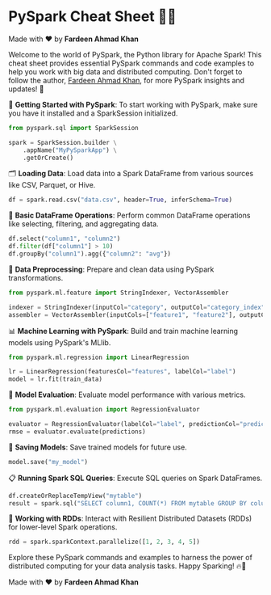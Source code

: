 # PySpark Cheat Sheet 🐍🔥

Made with :heart: by **Fardeen Ahmad Khan**

Welcome to the world of PySpark, the Python library for Apache Spark! This cheat sheet provides essential PySpark commands and code examples to help you work with big data and distributed computing. Don't forget to follow the author, [Fardeen Ahmad Khan](https://github.com/I-Fardeen), for more PySpark insights and updates! 🙌

🚀 **Getting Started with PySpark**:
To start working with PySpark, make sure you have it installed and a SparkSession initialized.
```python
from pyspark.sql import SparkSession

spark = SparkSession.builder \
    .appName("MyPySparkApp") \
    .getOrCreate()
```

🗂️ **Loading Data**:
Load data into a Spark DataFrame from various sources like CSV, Parquet, or Hive.
```python
df = spark.read.csv("data.csv", header=True, inferSchema=True)
```

📝 **Basic DataFrame Operations**:
Perform common DataFrame operations like selecting, filtering, and aggregating data.
```python
df.select("column1", "column2")
df.filter(df["column1"] > 10)
df.groupBy("column1").agg({"column2": "avg"})
```

🔧 **Data Preprocessing**:
Prepare and clean data using PySpark transformations.
```python
from pyspark.ml.feature import StringIndexer, VectorAssembler

indexer = StringIndexer(inputCol="category", outputCol="category_index")
assembler = VectorAssembler(inputCols=["feature1", "feature2"], outputCol="features")
```

📊 **Machine Learning with PySpark**:
Build and train machine learning models using PySpark's MLlib.
```python
from pyspark.ml.regression import LinearRegression

lr = LinearRegression(featuresCol="features", labelCol="label")
model = lr.fit(train_data)
```

🔄 **Model Evaluation**:
Evaluate model performance with various metrics.
```python
from pyspark.ml.evaluation import RegressionEvaluator

evaluator = RegressionEvaluator(labelCol="label", predictionCol="prediction", metricName="rmse")
rmse = evaluator.evaluate(predictions)
```

💾 **Saving Models**:
Save trained models for future use.
```python
model.save("my_model")
```

📋 **Running Spark SQL Queries**:
Execute SQL queries on Spark DataFrames.
```python
df.createOrReplaceTempView("mytable")
result = spark.sql("SELECT column1, COUNT(*) FROM mytable GROUP BY column1")
```

🔗 **Working with RDDs**:
Interact with Resilient Distributed Datasets (RDDs) for lower-level Spark operations.
```python
rdd = spark.sparkContext.parallelize([1, 2, 3, 4, 5])
```

Explore these PySpark commands and examples to harness the power of distributed computing for your data analysis tasks. Happy Sparking! 🔥🐍

Made with :heart: by **Fardeen Ahmad Khan**
